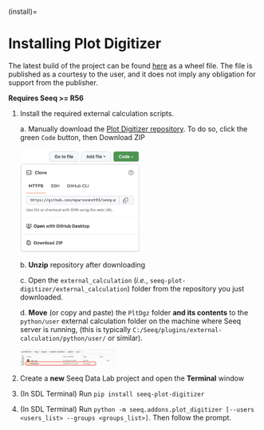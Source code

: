 (install)=
# Installing Plot Digitizer

The latest build of the project can be found [here](https://pypi.org/project/seeq-plot-digitizer/) as a wheel file. The
file is published as a courtesy to the user, and it does not imply any obligation for support from the publisher.

**Requires Seeq >= R56**


1. Install the required external calculation scripts. 

    a. Manually download the [Plot Digitizer repository](https://github.com/seeq12/seeq-plot-digitizer). To do so, click the green `Code` button, then Download ZIP

	<img src="_static/zip_download.png" style="width:50%;">

    b. **Unzip** repository after downloading

    c. Open the `external_calculation` (*i.e.*, `seeq-plot-digitizer/external_calculation`) folder from the repository you just downloaded.

    d. **Move** (or copy and paste) the `PltDgz` folder **and its contents** to the `python/user` external calculation folder on the machine where Seeq server is running, (this is typically `C:/Seeq/plugins/external-calculation/python/user/` or similar).

	<img src="_static/external_calc_upload.png" style="width:40%;">


2. Create a **new** Seeq Data Lab project and open the **Terminal** window

3. (In SDL Terminal) Run `pip install seeq-plot-digitizer`

4. (In SDL Terminal) Run `python -m seeq.addons.plot_digitizer [--users <users_list> --groups <groups_list>]`. Then follow the prompt.

